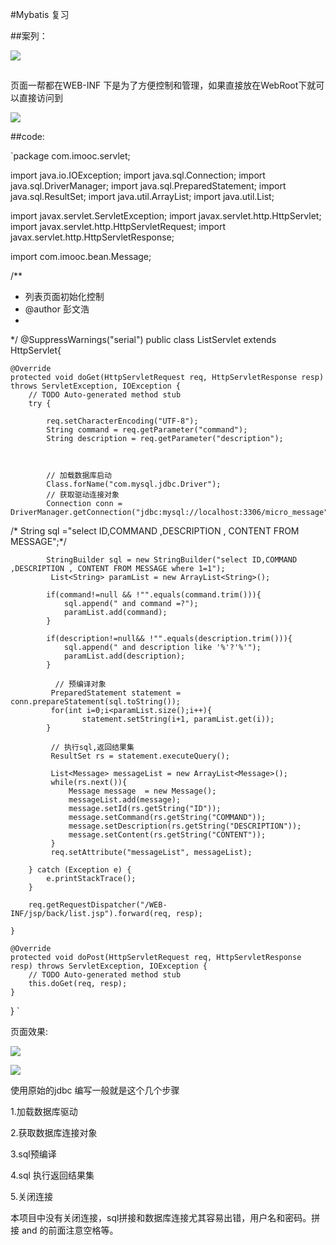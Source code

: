 #Mybatis 复习


##案列：

![](http://i.imgur.com/0U10vWD.png)

##
页面一帮都在WEB-INF 下是为了方便控制和管理，如果直接放在WebRoot下就可以直接访问到


![](http://i.imgur.com/4dqqPEN.png)

##code:


 `package com.imooc.servlet;

import java.io.IOException;
import java.sql.Connection;
import java.sql.DriverManager;
import java.sql.PreparedStatement;
import java.sql.ResultSet;
import java.util.ArrayList;
import java.util.List;

import javax.servlet.ServletException;
import javax.servlet.http.HttpServlet;
import javax.servlet.http.HttpServletRequest;
import javax.servlet.http.HttpServletResponse;

import com.imooc.bean.Message;


/**
 * 列表页面初始化控制
 * @author 彭文浩
 *
 */
@SuppressWarnings("serial")
public class ListServlet extends HttpServlet{

	@Override
	protected void doGet(HttpServletRequest req, HttpServletResponse resp) throws ServletException, IOException {
		// TODO Auto-generated method stub
		try {
			
			req.setCharacterEncoding("UTF-8");
			String command = req.getParameter("command");
			String description = req.getParameter("description");
			
			
			
			// 加载数据库启动
			Class.forName("com.mysql.jdbc.Driver");
			// 获取驱动连接对象
			Connection conn = DriverManager.getConnection("jdbc:mysql://localhost:3306/micro_message","root","root");

			
/*	String sql ="select ID,COMMAND ,DESCRIPTION , CONTENT FROM MESSAGE";*/

			StringBuilder sql = new StringBuilder("select ID,COMMAND ,DESCRIPTION , CONTENT FROM MESSAGE where 1=1");
             List<String> paramList = new ArrayList<String>();
			 
			if(command!=null && !"".equals(command.trim())){
				sql.append(" and command =?");
				paramList.add(command);
			}
			
			if(description!=null&& !"".equals(description.trim())){
				sql.append(" and description like '%'?'%'");
				paramList.add(description);
			}
			
			  // 预编译对象
			 PreparedStatement statement = conn.prepareStatement(sql.toString());
			 for(int i=0;i<paramList.size();i++){
					statement.setString(i+1, paramList.get(i));
			}
			 
			 // 执行sql,返回结果集
		     ResultSet rs = statement.executeQuery();
		     
		     List<Message> messageList = new ArrayList<Message>();
		     while(rs.next()){
		    	 Message message  = new Message();
		    	 messageList.add(message);
		    	 message.setId(rs.getString("ID"));
		    	 message.setCommand(rs.getString("COMMAND"));
		    	 message.setDescription(rs.getString("DESCRIPTION"));
		         message.setContent(rs.getString("CONTENT"));
		     }
		     req.setAttribute("messageList", messageList);
			
		} catch (Exception e) {
			e.printStackTrace();
		}
		
		req.getRequestDispatcher("/WEB-INF/jsp/back/list.jsp").forward(req, resp);
		
	}

	@Override
	protected void doPost(HttpServletRequest req, HttpServletResponse resp) throws ServletException, IOException {
		// TODO Auto-generated method stub
		this.doGet(req, resp);
	}
	

}
`

页面效果:

![](http://i.imgur.com/LudmMp6.png)

![](http://i.imgur.com/4CvrGUT.png)

使用原始的jdbc 编写一般就是这个几个步骤

1.加载数据库驱动

2.获取数据库连接对象

3.sql预编译

4.sql 执行返回结果集

5.关闭连接

本项目中没有关闭连接，sql拼接和数据库连接尤其容易出错，用户名和密码。拼接 and 的前面注意空格等。

